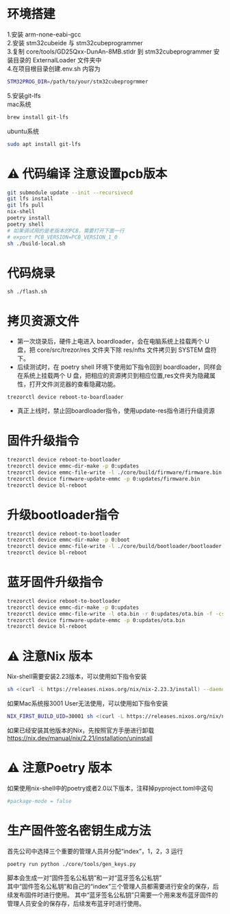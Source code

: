 # 环境搭建

1.安装 arm-none-eabi-gcc  
2.安装 stm32cubeide 与 stm32cubeprogrammer  
3.复制 core/tools/GD25Qxx-DunAn-8MB.stldr 到 stm32cubeprogrammer 安装目录的 ExternalLoader 文件夹中  
4.在项目根目录创建.env.sh 内容为

``` sh
STM32PROG_DIR=/path/to/your/stm32cubeprogrmmer
```
5.安装git-lfs  
mac系统  
``` sh
brew install git-lfs
```
ubuntu系统
``` sh
sudo apt install git-lfs
```
# ⚠️ 代码编译 注意设置pcb版本

``` sh
git submodule update --init --recursivecd
git lfs install
git lfs pull
nix-shell
poetry install
poetry shell
# 如果调试用的是老版本的PCB，需要打开下面一行
# export PCB_VERSION=PCB_VERSION_1_0
sh ./build-local.sh
```

# 代码烧录

```
sh ./flash.sh
```

# 拷贝资源文件
- 第一次烧录后，硬件上电进入 boardloader，会在电脑系统上挂载两个 U 盘，把 core/src/trezor/res 文件夹下除 res/nfts 文件拷贝到 SYSTEM 盘符下。
- 后续测试时，在 poetry shell 环境下使用如下指令回到 boardloader，同样会在系统上挂载两个 U 盘，把相应的资源拷贝到相应位置,res文件夹为隐藏属性，打开文件浏览器的查看隐藏功能。
```
trezorctl device reboot-to-boardloader
```

- 真正上线时，禁止回boardloader指令，使用update-res指令进行升级资源

# 固件升级指令
``` sh
trezorctl device reboot-to-bootloader
trezorctl device emmc-dir-make -p 0:updates
trezorctl device emmc-file-write -l ./core/build/firmware/firmware.bin -r 0:updates/firmware.bin -f -cs 16384
trezorctl device firmware-update-emmc -p 0:updates/firmware.bin
trezorctl device bl-reboot
```

# 升级bootloader指令
``` sh
trezorctl device reboot-to-bootloader
trezorctl device emmc-dir-make -p 0:boot
trezorctl device emmc-file-write -l ./core/build/bootloader/bootloader.bin -r 0:boot/bootloader.bin -f -cs 16384
trezorctl device bl-reboot
```

# 蓝牙固件升级指令
``` sh
trezorctl device reboot-to-bootloader
trezorctl device emmc-dir-make -p 0:updates
trezorctl device emmc-file-write -l ota.bin -r 0:updates/ota.bin -f -cs 16384
trezorctl device firmware-update-emmc -p 0:updates/ota.bin
trezorctl device bl-reboot
```

# ⚠️ 注意Nix 版本
Nix-shell需要安装2.23版本，可以使用如下指令安装
``` sh
sh <(curl -L https://releases.nixos.org/nix/nix-2.23.3/install) --daemon
```
如果Mac系统报3001 User无法使用，可以使用如下指令安装
``` sh
NIX_FIRST_BUILD_UID=30001 sh <(curl -L https://releases.nixos.org/nix/nix-2.23.3/install) --daemon
```
如果已经安装其他版本的Nix，先按照官方手册进行卸载  
https://nix.dev/manual/nix/2.21/installation/uninstall


# ⚠️ 注意Poetry 版本
如果使用nix-shell中的poetry或者2.0以下版本，注释掉pyproject.toml中这句
``` sh
#package-mode = false
```

# 生产固件签名密钥生成方法
首先公司中选择三个重要的管理人员并分配“index”，1，2，3
运行
```
poetry run python ./core/tools/gen_keys.py
```
脚本会生成一对“固件签名公私钥”和一对“蓝牙签名公私钥”  
其中“固件签名公私钥”和自己的“index”三个管理人员都需要进行安全的保存，后续发布固件时进行使用。
其中“蓝牙签名公私钥”只需要一个用来发布蓝牙固件的管理人员安全的保存存，后续发布蓝牙时进行使用。


